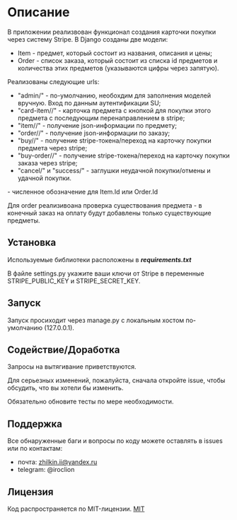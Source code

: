 # Описание

В приложении реализвован функционал создания карточки покупки через систему Stripe.
В Django созданы две модели:
- Item - предмет, который состоит из названия, описания и цены;
- Order - список заказа, который состоит из списка id предметов и количества этих предметов (указываются цифры через запятую). 

Реализованы следующие urls:
- "admin/" - по-умолчанию, необохдим для заполнения моделей вручную. Вход по данным аутентификации SU;
- "card-item/<pk>/" - карточка предмета с кнопкой для покупки этого предмета с последующим перенаправлением в stripe;
- "item/<pk>/" - получение json-информации по предмету;
- "order/<pk>/" - получение json-информации по заказу;
- "buy/<pk>/" - получение stripe-токена/переход на карточку покупки предмета через stripe;
- "buy-order/<pk>/" - получение stripe-токена/переход на карточку покупки заказа через stripe;
- "cancel/" и "success/" - заглушки неудачной покупки/отмены и удачной покупки.
  
<pk> - численное обозначение для Item.Id или Order.Id 
  
  Для order реализивоана проверка существования предмета - в конечный заказ на оплату будут добавлены только существующие предметы.

## Установка
Используемые библиотеки расположены в ***requirements.txt***

В файле settings.py укажите ваши ключи от Stripe в переменные STRIPE_PUBLIC_KEY и STRIPE_SECRET_KEY.

## Запуск 
Запуск просиходит через manage.py с локальным хостом по-умолчанию (127.0.0.1).

## Содействие/Доработка 
Запросы на вытягивание приветствуются. 

Для серьезных изменений, пожалуйста, сначала откройте issue, чтобы обсудить, что вы хотели бы изменить.

Обязательно обновите тесты по мере необходимости.

## Поддержка 
Все обнаруженные баги и вопросы по коду можете оставлять в issues или по контактам:
- почта: zhilkin.ii@yandex.ru
- telegram: @iroclion

## Лицензия
Код распространяется по MIT-лицензии.
[MIT](https://choosealicense.com/licenses/mit/)
